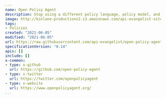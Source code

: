 ```yaml
---
name: Open Policy Agent
description: Stop using a different policy language, policy model, and policy API for every product and service you use. Use OPA for a unified toolset and framework for policy across the cloud native stack. Whether for one service or for all your services, use OPA to decouple policy from the service's code so you can release, analyze, and review policies (which security and compliance teams love) without sacrificing availability or performance.
image: http://kinlane-productions2.s3.amazonaws.com/api-evangelist-site/company/logos/open-policy-agent.png
tags:
- Policies
created: "2021-06-05"
modified: "2021-06-05"
url: https://raw.githubusercontent.com/api-evangelist/open-policy-agent/master/apis.json
specificationVersion: "0.14"
apis: []
include: []
x-common:
- type: x-github
  url: https://github.com/open-policy-agent
- type: x-twitter
  url: https://twitter.com/openpolicyagent
- type: x-website
  url: https://www.openpolicyagent.org/ 
...
```

